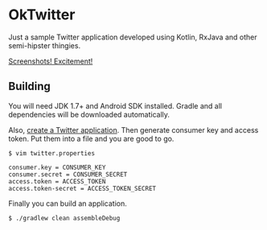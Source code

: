 # OkTwitter

Just a sample Twitter application developed using Kotlin, RxJava
and other semi-hipster thingies.

[Screenshots! Excitement!](img/)

## Building

You will need JDK 1.7+ and Android SDK installed.
Gradle and all dependencies will be downloaded automatically.

Also, [create a Twitter application](https://apps.twitter.com/).
Then generate consumer key and access token.
Put them into a file and you are good to go.

```
$ vim twitter.properties
```

```properties
consumer.key = CONSUMER_KEY
consumer.secret = CONSUMER_SECRET
access.token = ACCESS_TOKEN
access.token-secret = ACCESS_TOKEN_SECRET
```

Finally you can build an application.

```
$ ./gradlew clean assembleDebug
```
